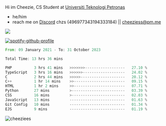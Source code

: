  Hi im Cheezie, CS Student at [Universiti Teknologi Petronas](https://www.utp.edu.my/Pages/Home.aspx)


- he/him  
- reach me on [Discord](https://discord.gg/R2zcmRMQym) chzs (496977343194333184) || [cheeziess@pm.me](mailto:cheeziess@pm.me) 

![](https://discord.c99.nl/widget/theme-3/496977343194333184.png)

[![spotify-github-profile](https://spotify-github-profile.vercel.app/api/view?uid=guwmvkhyh85uvierjzp9buh87&cover_image=true&theme=default&show_offline=true&bar_color=53b14f&bar_color_cover=true)](https://spotify-github-profile.vercel.app/api/view?uid=guwmvkhyh85uvierjzp9buh87&redirect=true)
<!--START_SECTION:waka-->

```rust
From: 09 January 2021 - To: 31 October 2023

Total Time: 13 hrs 36 mins

PHP          3 hrs 41 mins   >>>>>>>------------------   27.10 %
TypeScript   3 hrs 16 mins   >>>>>>-------------------   24.02 %
C            2 hrs 44 mins   >>>>>--------------------   20.12 %
C++          1 hr 14 mins    >>-----------------------   09.15 %
HTML         1 hr 2 mins     >>-----------------------   07.71 %
Python       27 mins         >------------------------   03.39 %
CSS          16 mins         >------------------------   02.03 %
JavaScript   13 mins         -------------------------   01.63 %
Git Config   10 mins         -------------------------   01.34 %
EJS          9 mins          -------------------------   01.19 %
```

<!--END_SECTION:waka-->
<img src="https://komarev.com/ghpvc/?username=cheeziess&color=431c53" alt="cheeziees">
